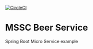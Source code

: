 [![CircleCI](https://circleci.com/gh/RafhaelSouza/mssc-beer-service/tree/main.svg?style=svg)](https://circleci.com/gh/RafhaelSouza/mssc-beer-service/tree/main)
# MSSC Beer Service

Spring Boot Micro Service example